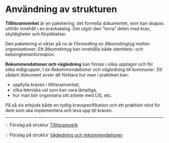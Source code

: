 # Användning av strukturen
**Tillitsramverket** är en paketering, det formella dokumentet, som kan skapas utifrån innehåll i en kravkatalog. 
Det utgör den ”torra” delen med krav, skyldigheter och förpliktelser.

Den paketering vi siktar på nu är *Förmedling av åtkomstingtyg mellan organisationer*. Ett åtkomstintyg kan innehålla både identitets- och behörighetsinformation.

**Rekommendationer och vägledning** kan finnas i olika upplagor och för olika målgrupper, t ex *Rekommendationer och vägledning till kommuner*. 
Ett sådant dokument avser att förklara *hur* man i praktiken kan:
- uppfylla kraven i tillitsramverket,
- vilka tekniska val som kan vara lämpliga,
- hur man bör organisera sitt arbete med LIS, etc.

På så vis erbjuds både en tydlig kravspecifikation och ett praktiskt stöd för dem som ska implementera och leva upp till kraven.

---------

:bulb: Förslag på struktur [Tillitsramverk](tillitsramverk.md)

:bulb: Förslag på struktur [Vägledning och rekommendationer](rekommendationer.md)
